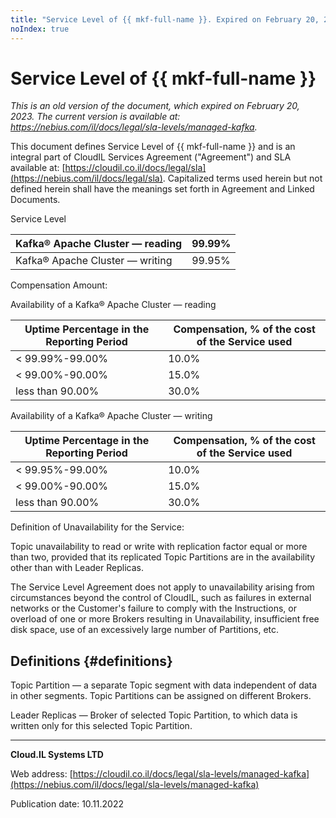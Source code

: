 ```yaml
---
title: "Service Level of {{ mkf-full-name }}. Expired on February 20, 2023"
noIndex: true
---
```


# Service Level of {{ mkf-full-name }}

*This is an old version of the document, which expired on February 20, 2023. The current version is available at: <https://nebius.com/il/docs/legal/sla-levels/managed-kafka>.*

This document defines Service Level of {{ mkf-full-name }} and is an integral part of CloudIL Services Agreement ("Agreement") and SLA available at: [https://cloudil.co.il/docs/legal/sla](https://nebius.com/il/docs/legal/sla). Capitalized terms used herein but not defined herein shall have the meanings set forth in Agreement and Linked Documents.

Service Level

| Kafka® Apache Cluster — reading | 99.99% |
| --- | --- |
| Kafka® Apache Cluster — writing | 99.95% |

Compensation Amount:

Availability of a Kafka® Apache Cluster — reading

| Uptime Percentage in the Reporting Period | Compensation, % of the cost of the Service used |
| --- | --- |
| < 99.99%-99.00% | 10.0% |
| < 99.00%-90.00% | 15.0% |
| less than 90.00% | 30.0% |

Availability of a Kafka® Apache Cluster — writing

| Uptime Percentage in the Reporting Period | Compensation, % of the cost of the Service used |
| --- | --- |
| < 99.95%-99.00% | 10.0% |
| < 99.00%-90.00% | 15.0% |
| less than 90.00% | 30.0% |

Definition of Unavailability for the Service:

Topic unavailability to read or write with replication factor equal or more than two, provided that its replicated Topic Partitions are in the availability other than with Leader Replicas.

The Service Level Agreement does not apply to unavailability arising from circumstances beyond the control of CloudIL, such as failures in external networks or the Customer's failure to comply with the Instructions, or overload of one or more Brokers resulting in Unavailability, insufficient free disk space, use of an excessively large number of Partitions, etc.

## Definitions {#definitions}

Topic Partition — a separate Topic segment with data independent of data in other segments. Topic Partitions can be assigned on different Brokers.

Leader Replicas — Broker of selected Topic Partition, to which data is written only for this selected Topic Partition.

________________________________________

**Cloud.IL Systems LTD**

Web address: [https://cloudil.co.il/docs/legal/sla-levels/managed-kafka](https://nebius.com/il/docs/legal/sla-levels/managed-kafka)

Publication date: 10.11.2022
